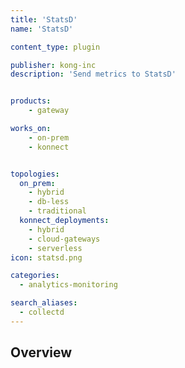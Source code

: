 ```yaml
---
title: 'StatsD'
name: 'StatsD'

content_type: plugin

publisher: kong-inc
description: 'Send metrics to StatsD'


products:
    - gateway

works_on:
    - on-prem
    - konnect


topologies:
  on_prem:
    - hybrid
    - db-less
    - traditional
  konnect_deployments:
    - hybrid
    - cloud-gateways
    - serverless
icon: statsd.png

categories:
  - analytics-monitoring

search_aliases:
  - collectd
---
```


## Overview
